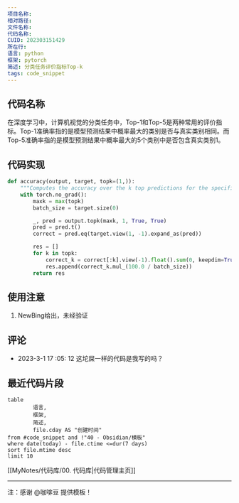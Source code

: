 ```yaml
---
项目名称: 
相对路径: 
文件名称: 
代码名称: 
CUID: 202303151429
所在行: 
语言: python
框架: pytorch
简述: 分类任务评价指标Top-k
tags: code_snippet
---
```


## 代码名称
在深度学习中，计算机视觉的分类任务中，Top-1和Top-5是两种常用的评价指标。Top-1准确率指的是模型预测结果中概率最大的类别是否与真实类别相同。而Top-5准确率指的是模型预测结果中概率最大的5个类别中是否包含真实类别1。
## 代码实现

```python
def accuracy(output, target, topk=(1,)):
    """Computes the accuracy over the k top predictions for the specified values of k"""
    with torch.no_grad():
        maxk = max(topk)
        batch_size = target.size(0)

        _, pred = output.topk(maxk, 1, True, True)
        pred = pred.t()
        correct = pred.eq(target.view(1, -1).expand_as(pred))

        res = []
        for k in topk:
            correct_k = correct[:k].view(-1).float().sum(0, keepdim=True)
            res.append(correct_k.mul_(100.0 / batch_size))
        return res
```

## 使用注意
1. NewBing给出，未经验证

## 评论
- 2023-3-1 17 :05: 12 这坨屎一样的代码是我写的吗？

## 最近代码片段
```dataview
table
		语言,
 		框架,
		简述,
		file.cday AS "创建时间"
from #code_snippet and !"40 - Obsidian/模板"
where date(today) - file.ctime <=dur(7 days)
sort file.mtime desc
limit 10
```

[[MyNotes/代码库/00. 代码库|代码管理主页]]

---

注：感谢 @咖啡豆 提供模板！


